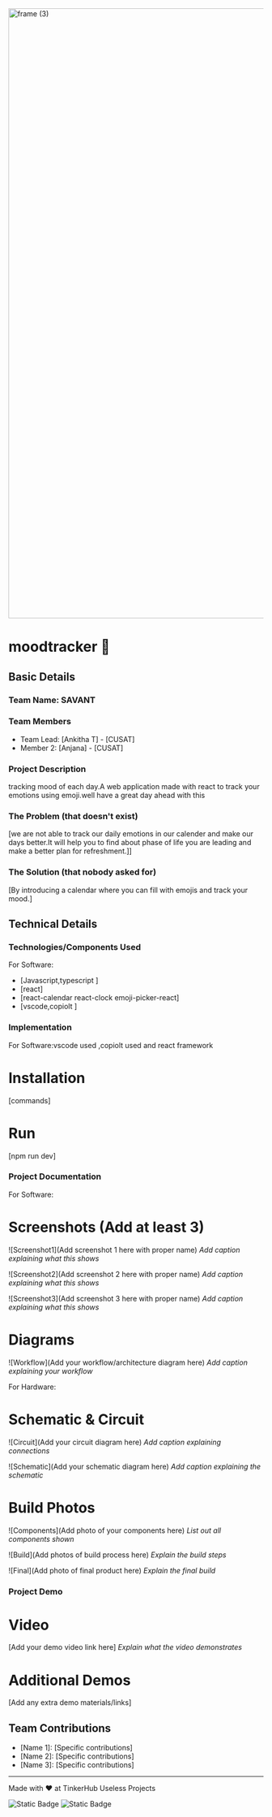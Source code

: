 <img width="3188" height="1202" alt="frame (3)" src="https://github.com/user-attachments/assets/517ad8e9-ad22-457d-9538-a9e62d137cd7" />


# moodtracker 🎯


## Basic Details
### Team Name: SAVANT


### Team Members
- Team Lead: [Ankitha T] - [CUSAT]
- Member 2: [Anjana] - [CUSAT]


### Project Description
tracking mood of each day.A web application made with react to track your emotions using emoji.well have a great day ahead with this

### The Problem (that doesn't exist)
[we are not able to track our daily emotions in our calender and make our days better.It will help you to find about phase of life you are leading and make a better plan for refreshment.]]

### The Solution (that nobody asked for)
[By introducing a calendar where you can fill with emojis and track your mood.]

## Technical Details
### Technologies/Components Used
For Software:
- [Javascript,typescript ]
- [react]
- [react-calendar react-clock emoji-picker-react]
- [vscode,copiolt ]


### Implementation
For Software:vscode used ,copiolt used and react framework
# Installation
[commands]

# Run
[npm run dev]

### Project Documentation
For Software:

# Screenshots (Add at least 3)
![Screenshot1](Add screenshot 1 here with proper name)
*Add caption explaining what this shows*

![Screenshot2](Add screenshot 2 here with proper name)
*Add caption explaining what this shows*

![Screenshot3](Add screenshot 3 here with proper name)
*Add caption explaining what this shows*

# Diagrams
![Workflow](Add your workflow/architecture diagram here)
*Add caption explaining your workflow*

For Hardware:

# Schematic & Circuit
![Circuit](Add your circuit diagram here)
*Add caption explaining connections*

![Schematic](Add your schematic diagram here)
*Add caption explaining the schematic*

# Build Photos
![Components](Add photo of your components here)
*List out all components shown*

![Build](Add photos of build process here)
*Explain the build steps*

![Final](Add photo of final product here)
*Explain the final build*

### Project Demo
# Video
[Add your demo video link here]
*Explain what the video demonstrates*

# Additional Demos
[Add any extra demo materials/links]

## Team Contributions
- [Name 1]: [Specific contributions]
- [Name 2]: [Specific contributions]
- [Name 3]: [Specific contributions]

---
Made with ❤️ at TinkerHub Useless Projects 

![Static Badge](https://img.shields.io/badge/TinkerHub-24?color=%23000000&link=https%3A%2F%2Fwww.tinkerhub.org%2F)
![Static Badge](https://img.shields.io/badge/UselessProjects--25-25?link=https%3A%2F%2Fwww.tinkerhub.org%2Fevents%2FQ2Q1TQKX6Q%2FUseless%2520Projects)



